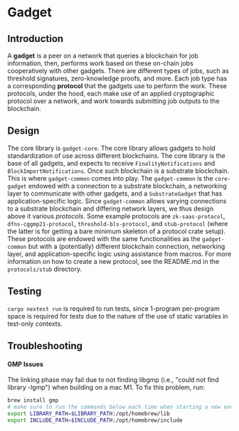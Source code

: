 # Gadget
## Introduction
A **gadget** is a peer on a network that queries a blockchain for job information, then, performs work based on these on-chain jobs cooperatively with other gadgets.
There are different types of jobs, such as threshold signatures, zero-knowledge proofs, and more. Each job type has a corresponding **protocol** that the gadgets use to perform the work.
These protocols, under the hood, each make use of an applied cryptographic protocol over a network, and work towards submitting job outputs to the blockchain.



## Design

The core library is `gadget-core`. The core library allows gadgets to hold standardization of use across different blockchains. The core library is the base of all gadgets, and expects to receive `FinalityNotifications` and `BlockImportNotifications`.
Once such blockchain is a substrate blockchain. This is where `gadget-common` comes into play. The `gadget-common` is the `core-gadget` endowed with a connection to a substrate blockchain, a networking layer to communicate with other gadgets, and a `SubstrateGadget` that has application-specific logic.
Since `gadget-common` allows varying connections to a substrate blockchain and differing network layers, we thus design above it various *protocols*. Some example protocols are `zk-saas-protocol`, `dfns-cggmp21-protocol`, `threshold-bls-protocol`, and `stub-protocol` (where the latter is for getting a bare minimum skeleton of a protocol crate setup).
These protocols are endowed with the same functionalities as the `gadget-common` but with a (potentially) different blockchain connection, networking layer, and application-specific logic using assistance from macros.
For more information on how to create a new protocol, see the README.md in the `protocols/stub` directory.
## Testing

`cargo nextest run` is required to run tests, since 1-program per-program space is required for tests due to the nature of the use of static variables in test-only contexts.

## Troubleshooting
#### GMP Issues
The linking phase may fail due to not finding libgmp (i.e., "could not find library -lgmp") when building on a mac M1. To fix this problem, run:

```bash
brew install gmp
# make sure to run the commands below each time when starting a new env, or, append them to .zshrc
export LIBRARY_PATH=$LIBRARY_PATH:/opt/homebrew/lib
export INCLUDE_PATH=$INCLUDE_PATH:/opt/homebrew/include
```